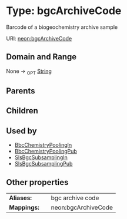 
# Type: bgcArchiveCode


Barcode of a biogeochemistry archive sample

URI: [neon:bgcArchiveCode](https://data.neonscience.org/bgcArchiveCode)


## Domain and Range

None ->  <sub>OPT</sub> [String](types/String.md)

## Parents


## Children


## Used by

 * [BbcChemistryPoolingIn](BbcChemistryPoolingIn.md)
 * [BbcChemistryPoolingPub](BbcChemistryPoolingPub.md)
 * [SlsBgcSubsamplingIn](SlsBgcSubsamplingIn.md)
 * [SlsBgcSubsamplingPub](SlsBgcSubsamplingPub.md)

## Other properties

|  |  |  |
| --- | --- | --- |
| **Aliases:** | | bgc archive code |
| **Mappings:** | | neon:bgcArchiveCode |

